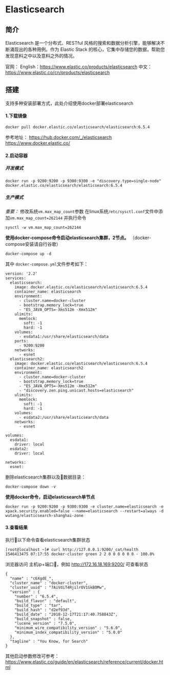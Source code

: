 # Elasticsearch

## 简介
Elasticsearch 是一个分布式、RESTful 风格的搜索和数据分析引擎，能够解决不断涌现出的各种用例。作为 Elastic Stack 的核心，它集中存储您的数据，帮助您发现意料之中以及意料之外的情况。

官网：
English：https://www.elastic.co/products/elasticsearch
中文：https://www.elastic.co/cn/products/elasticsearch


## 搭建
支持多种安装部署方式，此处介绍使用docker部署elasticsearch

#### 1.下载镜像
```
docker pull docker.elastic.co/elasticsearch/elasticsearch:6.5.4
```
参考地址：
https://hub.docker.com/_/elasticsearch
https://www.docker.elastic.co/

#### 2.启动容器
##### 开发模式
```
docker run -p 9200:9200 -p 9300:9300 -e "discovery.type=single-node" docker.elastic.co/elasticsearch/elasticsearch:6.5.4
```

##### 生产模式
*重要：* 修改系统`vm.max_map_count`参数
在linux系统`/etc/sysctl.conf`文件中添加`vm.max_map_count=262144`
并执行命令
```
sysctl -w vm.max_map_count=262144
```

**使用docker-compose命令启动elasticsearch集群，2节点。**
（docker-compose安装请自行谷歌）
```
docker-compose up -d
```

其中
`docker-compose.yml`文件参考如下：
```
version: '2.2'
services:
  elasticsearch:
    image: docker.elastic.co/elasticsearch/elasticsearch:6.5.4
    container_name: elasticsearch
    environment:
      - cluster.name=docker-cluster
      - bootstrap.memory_lock=true
      - "ES_JAVA_OPTS=-Xms512m -Xmx512m"
    ulimits:
      memlock:
        soft: -1
        hard: -1
    volumes:
      - esdata1:/usr/share/elasticsearch/data
    ports:
      - 9200:9200
    networks:
      - esnet
  elasticsearch2:
    image: docker.elastic.co/elasticsearch/elasticsearch:6.5.4
    container_name: elasticsearch2
    environment:
      - cluster.name=docker-cluster
      - bootstrap.memory_lock=true
      - "ES_JAVA_OPTS=-Xms512m -Xmx512m"
      - "discovery.zen.ping.unicast.hosts=elasticsearch"
    ulimits:
      memlock:
        soft: -1
        hard: -1
    volumes:
      - esdata2:/usr/share/elasticsearch/data
    networks:
      - esnet

volumes:
  esdata1:
    driver: local
  esdata2:
    driver: local

networks:
  esnet:
```

删除elasticsearch集群以及数据目录：
```
docker-compose down -v
```

**使用docker命令，启动elasticsearch单节点**
```
docker run -p 9200:9200 -p 9300:9300 -e cluster.name=elasticsearch -e xpack.security.enabled=false --name=elasticsearch --restart=always -d wutang/elasticsearch-shanghai-zone
```

#### 3.查看结果
执行以下命令查看elasticsearch集群状态
```
[root@localhost ~]# curl http://127.0.0.1:9200/_cat/health
1546413475 07:17:55 docker-cluster green 2 2 0 0 0 0 0 0 - 100.0%
```

浏览器访问 主机ip+端口，例如 http://172.16.18.169:9200/ 可查看状态
```
{
  "name" : "c6XgdE_",
  "cluster_name" : "docker-cluster",
  "cluster_uuid" : "7AiVdiT4RjilrOV1GkBOMw",
  "version" : {
    "number" : "6.5.4",
    "build_flavor" : "default",
    "build_type" : "tar",
    "build_hash" : "d2ef93d",
    "build_date" : "2018-12-17T21:17:40.758843Z",
    "build_snapshot" : false,
    "lucene_version" : "7.5.0",
    "minimum_wire_compatibility_version" : "5.6.0",
    "minimum_index_compatibility_version" : "5.0.0"
  },
  "tagline" : "You Know, for Search"
}
```

其他启动参数修改可参考：
https://www.elastic.co/guide/en/elasticsearch/reference/current/docker.html


